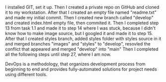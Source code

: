 I installed GIT, set it up.
Then I created a private repo on GitHub and cloned it to my workstation.
After that I created an empty file named "readme.txt" and made my initial commit.
Then I created new branch called "develop" and created index.html empty file, then commited it.
Then I completed step 13 from task 1.1 and made it to step 14 where I was stuck, because I didn't know how to make image source, but I googled it and made it to step 15.
After that I created styles branch, added styles folder with styles source in it and merged branches "images" and "styles" to "develop", resovled the conflict that appeared and merged "develop" into "main"
Then I completed all the following steps until step 27, where I am now.


DevOps is a methodology, that organizes development process from beginning to end and provides fully-automated solutions for project needs using different tools.
